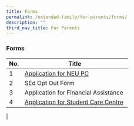 ```yaml
---
title: Forms
permalink: /extended-family/for-parents/forms/
description: ""
third_nav_title: For Parents
---
```

### **Forms**

| No. | Title |
| --- | --- |
| 1 | [Application for NEU PC](http://www.imda.gov.sg/neupc) |
| 2 | SEd Opt Out Form  |
| 3 | Application for Financial Assistance  |
| 4 | [Application for Student Care Centre](https://form.gov.sg/6138089bcb2a8b0013dafc87)  |
|